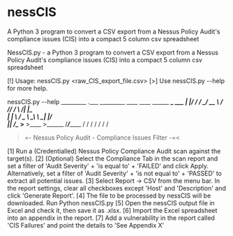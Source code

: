 # nessCIS
A Python 3 program to convert a CSV export from a Nessus Policy Audit's compliance issues (CIS) into a compact 5 column csv spreadsheet

NessCIS.py - a Python 3 program to convert a CSV export from a Nessus Policy Audit's compliance issues (CIS) into a compact 5 column csv spreadsheet

[!] Usage: nessCIS.py <raw_CIS_export_file.csv>
[>] Use nessCIS.py --help  for more help.

nessCIS.py --help
                              _________ .___  _________
    ____   ____   ______ _____\_   ___ \|   |/   _____/
   /    \_/ __ \ /  ___//  ___/    \  \/|   |\_____  \
  |   |  \  ___/ \___ \ \___\ \     \___|   |/        \
  |___|  /\___  >____  >____  >\______  /___/_______  /
       \/     \/     \/     \/        \/            \/
 >=- Nessus Policy Audit - Compliance Issues Filter -=<

[1] Run a (Credentialled) Nessus Policy Compliance Audit scan against the target(s).
[2] (Optional) Select the Compliance Tab in the scan report and set a filter of 'Audit Severity' + 'is equal to' + 'FAILED' and click Apply.
    Alternatively, set a filter of 'Audit Severity' + 'is not equal to' + 'PASSED' to extract all potential issues.
[3] Select Report -> CSV from the menu bar. In the report settings, clear all checkboxes except 'Host' and 'Description' and click 'Generate Report'.
[4] The file to be processed by nessCIS will be downloaded. Run Python nessCIS.py <path to file>
[5] Open the nessCIS output file in Excel and check it, then save it as .xlsx.
[6] Import the Excel spreadsheet into an appendix in the report.
[7] Add a vulnerability in the report called 'CIS Failures' and point the details to 'See Appendix X'
